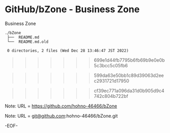 # GitHub/bZone - Business Zone

Business Zone

    ./bZone
     ├──  README.md
     └──  README.md.old
     
     0 directories, 2 files (Wed Dec 28 13:46:47 JST 2022)


>>>>>>> 699e1d44fb7795b6fb69b9e0e0b5c3bcc5c05fb6

>>>>>>> 599da63e50bb1c89d39063d2eec2931721d17950

>>>>>>> cf39ec771a096da31d0b905d9c4742c804b722bf

Note: URL = https://github.com/hohno-46466/bZone

Note: URL = git@github.com:hohno-46466/bZone.git

-EOF-
